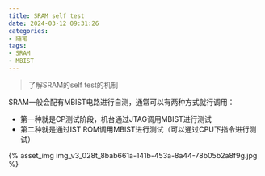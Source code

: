 ```yaml
---
title: SRAM self test
date: 2024-03-12 09:31:26
categories:
- 随笔
tags:
- SRAM
- MBIST
---
```


> 了解SRAM的self test的机制

SRAM一般会配有MBIST电路进行自测，通常可以有两种方式就行调用：

- 第一种就是CP测试阶段，机台通过JTAG调用MBIST进行测试
- 第二种就是通过IST ROM调用MBIST进行测试（可以通过CPU下指令进行测试）

{% asset_img img_v3_028t_8bab661a-141b-453a-8a44-78b05b2a8f9g.jpg %}



